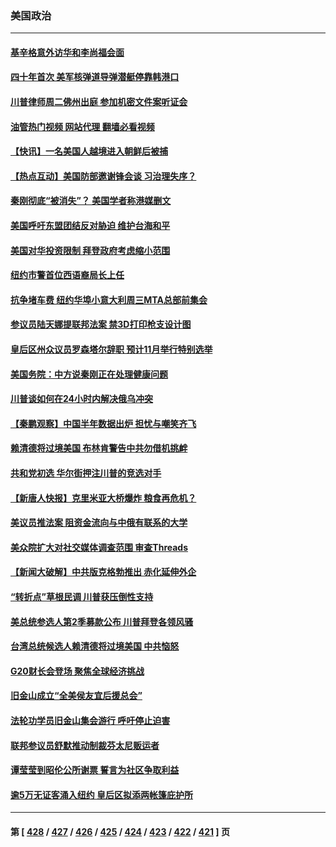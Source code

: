 ### 美国政治
---
#### [基辛格意外访华和李尚福会面](../../pages/ncid1078159/n14037007.md?07190045) 
#### [四十年首次 美军核弹道导弹潜艇停靠韩港口](../../pages/ncid1078159/n14036977.md?07190045) 
#### [川普律师周二佛州出庭 参加机密文件案听证会](../../pages/ncid1078159/n14036440.md?07190045) 
#### [油管热门视频 网站代理 翻墙必看视频](http://138.2.39.72:81/youtube.html?epic-marker?07190045)
#### [【快讯】一名美国人越境进入朝鲜后被捕](../../pages/ncid1078159/n14036852.md?07190045) 
#### [【热点互动】美国防部邀谢锋会谈 习治理失序？](../../pages/ncid1078159/n14036415.md?07190045) 
#### [秦刚彻底“被消失”？ 美国学者称港媒删文](../../pages/ncid1078159/n14036749.md?07190045) 
#### [美国呼吁东盟团结反对胁迫 维护台海和平](../../pages/ncid1078159/n14036315.md?07190045) 
#### [美国对华投资限制 拜登政府考虑缩小范围](../../pages/ncid1078159/n14036603.md?07190045) 
#### [纽约市警首位西语裔局长上任](../../pages/ncid1078159/n14036523.md?07190045) 
#### [抗争堵车费 纽约华埠小意大利周三MTA总部前集会](../../pages/ncid1078159/n14036525.md?07190045) 
#### [参议员陆天娜提联邦法案 禁3D打印枪支设计图](../../pages/ncid1078159/n14036518.md?07190045) 
#### [皇后区州众议员罗森塔尔辞职 预计11月举行特别选举](../../pages/ncid1078159/n14036528.md?07190045) 
#### [美国务院：中方说秦刚正在处理健康问题](../../pages/ncid1078159/n14036399.md?07190045) 
#### [川普谈如何在24小时内解决俄乌冲突](../../pages/ncid1078159/n14036339.md?07190045) 
#### [【秦鹏观察】中国半年数据出炉 担忧与嘲笑齐飞](../../pages/ncid1078159/n14036428.md?07190045) 
#### [赖清德将过境美国 布林肯警告中共勿借机挑衅](../../pages/ncid1078159/n14036394.md?07190045) 
#### [共和党初选 华尔街押注川普的竞选对手](../../pages/ncid1078159/n14036363.md?07190045) 
#### [【新唐人快报】克里米亚大桥爆炸 粮食再危机？](../../pages/ncid1078159/n14036421.md?07190045) 
#### [美议员推法案 阻资金流向与中俄有联系的大学](../../pages/ncid1078159/n14036313.md?07190045) 
#### [美众院扩大对社交媒体调查范围 审查Threads](../../pages/ncid1078159/n14036285.md?07190045) 
#### [【新闻大破解】中共版克格勃推出 赤化延伸外企](../../pages/ncid1078159/n14036192.md?07190045) 
#### [“转折点”草根民调 川普获压倒性支持](../../pages/ncid1078159/n14036272.md?07190045) 
#### [美总统参选人第2季募款公布 川普拜登各领风骚](../../pages/ncid1078159/n14036290.md?07190045) 
#### [台湾总统候选人赖清德将过境美国 中共恼怒](../../pages/ncid1078159/n14036295.md?07190045) 
#### [G20财长会登场 聚焦全球经济挑战](../../pages/ncid1078159/n14036240.md?07190045) 
#### [旧金山成立“全美侯友宜后援总会”](../../pages/ncid1078159/n14035973.md?07190045) 
#### [法轮功学员旧金山集会游行 呼吁停止迫害](../../pages/ncid1078159/n14035891.md?07190045) 
#### [联邦参议员舒默推动制裁芬太尼贩运者](../../pages/ncid1078159/n14035835.md?07190045) 
#### [谭莹莹到昭伦公所谢票 誓言为社区争取利益](../../pages/ncid1078159/n14035833.md?07190045) 
#### [逾5万无证客涌入纽约 皇后区拟添两帐篷庇护所](../../pages/ncid1078159/n14035850.md?07190045) 

---
#### 第 [ [428](./428.md?07190045) / [427](./427.md?07190045) / [426](./426.md?07190045) / [425](./425.md?07190045) / [424](./424.md?07190045) / [423](./423.md?07190045) / [422](./422.md?07190045) / [421](./421.md?07190045) ] 页
